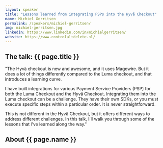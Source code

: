 ```yaml
---
layout: speaker
title: "Lessons learned from integrating PSPs into the Hyvä Checkout"
name: Michiel Gerritsen
permalink: /speakers/michiel-gerritsen/
img: michiel-gerritsen.jpg
linkedin: https://www.linkedin.com/in/michielgerritsen/
website: https://www.controlaltdelete.nl/
---
```


## The talk: {{ page.title }}

<p>"The Hyvä checkout is new and awesome, and it uses Magewire. But it does a lot of things differently compared to the Luma checkout, and that introduces a learning curve.

I have built integrations for various Payment Service Providers (PSP) for both the Luma Checkout and the Hyvä Checkout. Integrating them into the Luma checkout can be a challenge. They have their own SDKs, or you must execute specific steps within a particular order. It is never straightforward.

This is not different in the Hyvä Checkout, but it offers different ways to address different challenges. In this talk, I'll walk you through some of the lessons that I've learned along the way."</p>

## About {{ page.name }}

<p></p>
